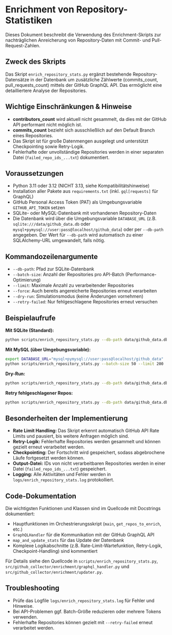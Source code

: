 # Enrichment von Repository-Statistiken

Dieses Dokument beschreibt die Verwendung des Enrichment-Skripts zur nachträglichen Anreicherung von Repository-Daten mit Commit- und Pull-Request-Zahlen.

## Zweck des Skripts
Das Skript `enrich_repository_stats.py` ergänzt bestehende Repository-Datensätze in der Datenbank um zusätzliche Zählwerte (commits_count, pull_requests_count) mittels der GitHub GraphQL API. Das ermöglicht eine detailliertere Analyse der Repositories.

## Wichtige Einschränkungen & Hinweise
- **contributors_count** wird aktuell nicht gesammelt, da dies mit der GitHub API performant nicht möglich ist.
- **commits_count** bezieht sich ausschließlich auf den Default Branch eines Repositories.
- Das Skript ist für große Datenmengen ausgelegt und unterstützt Checkpointing sowie Retry-Logik.
- Fehlerhafte oder unvollständige Repositories werden in einer separaten Datei (`failed_repo_ids_...txt`) dokumentiert.

## Voraussetzungen
- Python 3.11 oder 3.12 (NICHT 3.13, siehe Kompatibilitätshinweise)
- Installation aller Pakete aus `requirements.txt` (inkl. `gql[requests]` für GraphQL)
- GitHub Personal Access Token (PAT) als Umgebungsvariable `GITHUB_API_TOKEN` setzen
- SQLite- oder MySQL-Datenbank mit vorhandenen Repository-Daten
- Die Datenbank wird über die Umgebungsvariable `DATABASE_URL` (z.B. `sqlite:///data/github_data.db` oder `mysql+pymysql://user:pass@localhost/github_data`) oder per `--db-path` angegeben. Der Wert für `--db-path` wird automatisch zu einer SQLAlchemy-URL umgewandelt, falls nötig.

## Kommandozeilenargumente
- `--db-path`: Pfad zur SQLite-Datenbank
- `--batch-size`: Anzahl der Repositories pro API-Batch (Performance-Optimierung)
- `--limit`: Maximale Anzahl zu verarbeitender Repositories
- `--force`: Auch bereits angereicherte Repositories erneut verarbeiten
- `--dry-run`: Simulationsmodus (keine Änderungen vornehmen)
- `--retry-failed`: Nur fehlgeschlagene Repositories erneut versuchen

## Beispielaufrufe
**Mit SQLite (Standard):**
```bash
python scripts/enrich_repository_stats.py --db-path data/github_data.db --batch-size 50 --limit 200
```
**Mit MySQL (über Umgebungsvariable):**
```bash
export DATABASE_URL="mysql+pymysql://user:pass@localhost/github_data"
python scripts/enrich_repository_stats.py --batch-size 50 --limit 200
```
**Dry-Run:**
```bash
python scripts/enrich_repository_stats.py --db-path data/github_data.db --dry-run
```
**Retry fehlgeschlagener Repos:**
```bash
python scripts/enrich_repository_stats.py --db-path data/github_data.db --retry-failed
```

## Besonderheiten der Implementierung
- **Rate Limit Handling:** Das Skript erkennt automatisch GitHub API Rate Limits und pausiert, bis weitere Anfragen möglich sind.
- **Retry-Logik:** Fehlerhafte Repositories werden gesammelt und können gezielt erneut verarbeitet werden.
- **Checkpointing:** Der Fortschritt wird gespeichert, sodass abgebrochene Läufe fortgesetzt werden können.
- **Output-Datei:** IDs von nicht verarbeitbaren Repositories werden in einer Datei (`failed_repo_ids_...txt`) gespeichert.
- **Logging:** Alle Aktivitäten und Fehler werden in `logs/enrich_repository_stats.log` protokolliert.

## Code-Dokumentation
Die wichtigsten Funktionen und Klassen sind im Quellcode mit Docstrings dokumentiert:
- Hauptfunktionen im Orchestrierungsskript (`main`, `get_repos_to_enrich`, etc.)
- `GraphQLHandler` für die Kommunikation mit der GitHub GraphQL API
- `map_and_update_stats` für das Update der Datenbank
- Komplexe Logikabschnitte (z.B. Rate-Limit-Wartefunktion, Retry-Logik, Checkpoint-Handling) sind kommentiert

Für Details siehe den Quellcode in `scripts/enrich_repository_stats.py`, `src/github_collector/enrichment/graphql_handler.py` und `src/github_collector/enrichment/updater.py`.

## Troubleshooting
- Prüfe das Logfile `logs/enrich_repository_stats.log` für Fehler und Hinweise.
- Bei API-Problemen ggf. Batch-Größe reduzieren oder mehrere Tokens verwenden.
- Fehlerhafte Repositories können gezielt mit `--retry-failed` erneut verarbeitet werden.
